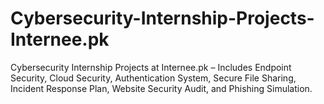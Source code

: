 # Cybersecurity-Internship-Projects-Internee.pk
Cybersecurity Internship Projects at Internee.pk – Includes Endpoint Security, Cloud Security, Authentication System, Secure File Sharing, Incident Response Plan, Website Security Audit, and Phishing Simulation.
